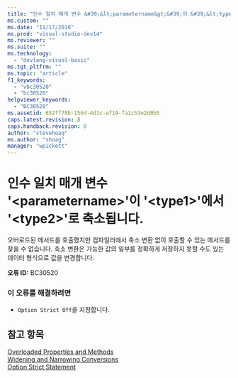 ```yaml
---
title: "인수 일치 매개 변수 &#39;&lt;parametername&gt;&#39;이 &#39;&lt;type1&gt;&#39;에서 &#39;&lt;type2&gt;&#39;로 축소됩니다. | Microsoft Docs"
ms.custom: ""
ms.date: "11/17/2016"
ms.prod: "visual-studio-dev14"
ms.reviewer: ""
ms.suite: ""
ms.technology: 
  - "devlang-visual-basic"
ms.tgt_pltfrm: ""
ms.topic: "article"
f1_keywords: 
  - "vbc30520"
  - "bc30520"
helpviewer_keywords: 
  - "BC30520"
ms.assetid: 652ff70b-156d-4d1c-af19-fa1c53e2d0b5
caps.latest.revision: 8
caps.handback.revision: 8
author: "stevehoag"
ms.author: "shoag"
manager: "wpickett"
---
```

# 인수 일치 매개 변수 &#39;&lt;parametername&gt;&#39;이 &#39;&lt;type1&gt;&#39;에서 &#39;&lt;type2&gt;&#39;로 축소됩니다.
오버로드된 메서드를 호출했지만 컴파일러에서 축소 변환 없이 호출할 수 있는 메서드를 찾을 수 없습니다. 축소 변환은 가능한 값의 일부를 정확하게 저장하지 못할 수도 있는 데이터 형식으로 값을 변경합니다.  
  
 **오류 ID:** BC30520  
  
### 이 오류를 해결하려면  
  
-   `Option Strict Off`을 지정합니다.  
  
## 참고 항목  
 [Overloaded Properties and Methods](../Topic/Overloaded%20Properties%20and%20Methods%20\(Visual%20Basic\).md)   
 [Widening and Narrowing Conversions](../Topic/Widening%20and%20Narrowing%20Conversions%20\(Visual%20Basic\).md)   
 [Option Strict Statement](../Topic/Option%20Strict%20Statement.md)
